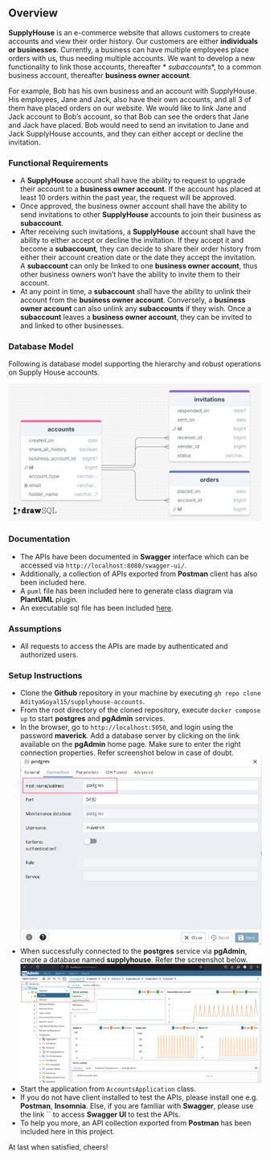 ## Overview

**SupplyHouse** is an e-commerce website that allows customers to create accounts and view their order history. Our
customers are either **individuals or businesses**. Currently, a business can have multiple employees place orders with
us, thus needing multiple accounts. We want to develop a new functionality to link those accounts, thereafter *
*subaccounts**,
to a common business account, thereafter **business owner account**.

For example, Bob has his own business and an account with SupplyHouse. His employees, Jane and Jack, also have their own
accounts, and all 3 of them have placed orders on our website. We would like to link Jane and Jack account to Bob’s
account, so that Bob can see the orders that Jane and Jack have placed. Bob would need to send an invitation to Jane and
Jack SupplyHouse accounts, and they can either accept or decline the invitation.

### Functional Requirements

- A **SupplyHouse** account shall have the ability to request to upgrade their account to a **business owner account**.
  If the account has placed at least 10 orders within the past year, the request will be approved.
- Once approved, the business owner account shall have the ability to send invitations to other **SupplyHouse** accounts
  to join their business as **subaccount**.
- After receiving such invitations, a **SupplyHouse** account shall have the ability to either accept or decline the
  invitation. If they accept it and become a **subaccount**, they can decide to share their order history from either
  their account creation date or the date they accept the invitation. A **subaccount** can only be linked to one
  **business owner account**, thus other business owners won’t have the ability to invite them to their account.
- At any point in time, a **subaccount** shall have the ability to unlink their account from the **business owner
  account**. Conversely, a **business owner account** can also unlink any **subaccounts** if they wish. Once a
  **subaccount** leaves a **business owner account**, they can be invited to and linked to other businesses.

### Database Model

Following is database model supporting the hierarchy and robust operations on Supply House accounts.

![Accounts_DB_Diagram.png](Accounts_DB_Diagram.png)

### Documentation

- The APIs have been documented in **Swagger** interface which can be accessed via `http://localhost:8080/swagger-ui/`.
- Additionally, a collection of APIs exported from **Postman** client has also been included here.
- A `puml` file has been included here to generate class diagram via **PlantUML** plugin.
- An executable sql file has been included [here](src%2Fmain%2Fresources%2Fschema.sql).

### Assumptions

- All requests to access the APIs are made by authenticated and authorized users.

### Setup Instructions

- Clone the **Github** repository in your machine by executing `gh repo clone AdityaGoyal15/supplyhouse-accounts`.
- From the root directory of the cloned repository, execute `docker compose up` to start **postgres** and **pgAdmin**
  services.
- In the browser, go to `http://localhost:5050`, and login using the password **maverick**. Add a database server by
  clicking on the link available on the **pgAdmin** home page. Make sure to enter the right connection properties.
  Refer screenshot below in case of doubt.
  ![img.png](connect_postgres_docker_service.png)
- When successfully connected to the **postgres** service via **pgAdmin**, create a database named **supplyhouse**.
  Refer the screenshot below.
  ![img_1.png](create_supplyhouse_database.png)
- Start the application from `AccountsApplication` class.
- If you do not have client installed to test the APIs, please install one e.g. **Postman**, **Insomnia**. Else, if you
  are familiar with **Swagger**, please use the link `` to access **Swagger UI** to test the APIs.
- To help you more, an API collection exported from **Postman** has been included here in this project.

At last when satisfied, cheers!